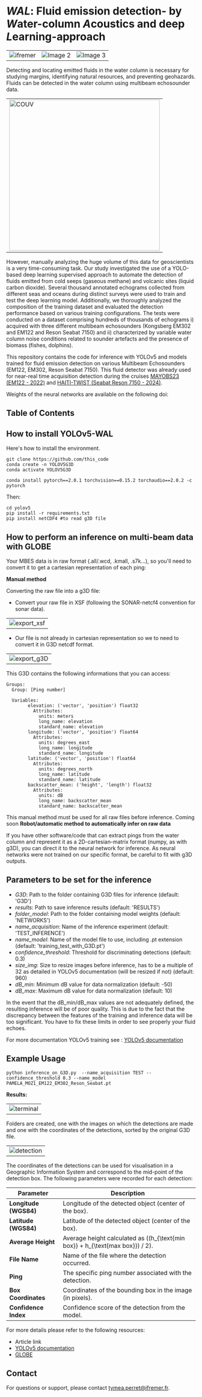 # *WAL*: Fluid emission detection- by *W*ater-column *A*coustics and deep *L*earning-approach

<div align="center">
<table>
  <tr>
    <td><img src="IMG/LOGO/Image2.jpg" alt="ifremer"></td>
    <td><img src="IMG/LOGO/Logo-Region-Bretagne_sombre.jpg" alt="Image 2"></td>
    <td><img src="IMG/LOGO/ENSTABretagne-LogoH-RVB-COULEUR.jpg" alt="Image 3"></td>
  </tr>
</table>
</div>




Detecting and locating emitted fluids in the water column is necessary for studying margins, identifying natural resources, and preventing geohazards. Fluids can be detected in the water column using multibeam echosounder data. 

<div align="center">
<table>
  <tr>
    <td><img src="IMG/LOGO/couv.PNG" alt="COUV" width="400" height="400"></td>
  </tr>
</table>
</div>

However, manually analyzing the huge volume of this data for geoscientists is a very time-consuming task. Our study investigated the use of a YOLO-based deep learning supervised approach to automate the detection of fluids emitted from cold seeps (gaseous methane) and volcanic sites (liquid carbon dioxide). Several thousand annotated echograms collected from different seas and oceans during distinct surveys were used to train and test the deep learning model. Additionally, we thoroughly analyzed the composition of the training dataset and evaluated the detection performance based on various training configurations. The tests were conducted on a dataset comprising hundreds of thousands of echograms i) acquired with three different multibeam echosounders (Kongsberg EM302 and EM122 and Reson Seabat 7150) and ii) characterized by variable water column noise conditions related to sounder artefacts and the presence of biomass (fishes, dolphins). 


This repository contains the code for inference with YOLOv5 and models trained for fluid emission detection on various Multibeam Echosounders (EM122, EM302, Reson Seabat 7150). This fluid detector was already used for near-real time acquisition detection during the cruises  [MAYOBS23 (EM122 - 2022)]([URL](https://campagnes.flotteoceanographique.fr/campaign?id=18002494)) and  [HAITI-TWIST (Seabat Reson 7150 - 2024)]([URL](https://campagnes.flotteoceanographique.fr/campagnes/18001258)).

Weights of the neural networks are available on the following doi:






## Table of Contents




## How to install YOLOv5-WAL

Here's how to install the environment. 

```
git clone https://github.com/this_code
conda create -n YOLOV5G3D
conda activate YOLOV5G3D
```

```
conda install pytorch==2.0.1 torchvision==0.15.2 torchaudio==2.0.2 -c pytorch
```
Then:

```
cd yolov5
pip install -r requirements.txt
pip install netCDF4 #to read g3D file
```

## How to perform an inference on multi-beam data with GLOBE

Your MBES data is in raw format (.all/.wcd, .kmall, .s7k...), so you'll need to convert it to get a cartesian representation of each ping:


**Manual method**


Converting the raw file into a g3D file:

* Convert your raw file in XSF (following the SONAR-netcf4 convention for sonar data).
<div align="center">
<table>
  <tr>
    <td><img src="IMG\SCREENSHOTS\2024-11-29 13_55_45-Globe.png" alt="export_xsf" ></td>
  </tr>
</table>
</div>

* Our file is not already in cartesian representation so we to need to convert it in G3D netcdf format.

<div align="center">
<table>
  <tr>
    <td><img src="IMG\SCREENSHOTS\2024-11-29 13_56_44-Globe.png" alt="export_g3D" ></td>
  </tr>
</table>
</div>

This G3D contains the following informations that you can access:


```
Groups:
  Group: [Ping number]

  Variables:
        elevation: ('vector', 'position') float32
          Attributes:
            units: meters
            long_name: elevation
            standard_name: elevation
        longitude: ('vector', 'position') float64
          Attributes:
            units: degrees_east
            long_name: longitude
            standard_name: longitude
        latitude: ('vector', 'position') float64
          Attributes:
            units: degrees_north
            long_name: latitude
            standard_name: latitude
        backscatter_mean: ('height', 'length') float32
          Attributes:
            units: dB
            long_name: backscatter_mean
            standard_name: backscatter_mean
```

This manual method must be used for all raw files before inference. Coming soon **Robot/automatic method to automatically infer on raw data**




If you have other software/code that can extract pings from the water column and represent it as a 2D-cartesian-matrix format (numpy, as with g3D), you can direct it to the neural network for inference. As neural networks were not trained on our specific format, be careful to fit with g3D outputs.

## Parameters to be set for the inference


* *G3D*: Path to the folder containing G3D files for inference (default: 'G3D')
* *results*: Path to save inference results (default: 'RESULTS')
* *folder_model*: Path to the folder containing model weights (default: 'NETWORKS')
* *name_acquisition*: Name of the inference experiment (default: 'TEST_INFERENCE')
* *name_model*: Name of the model file to use, including .pt extension (default: 'training_test_with_G3D.pt')
* *confidence_threshold*: Threshold for discriminating detections (default: 0.3)
* *size_img*: Size to resize images before inference, has to be a multiple of 32 as detailed in YOLOv5 documentation (will be resized if not) (default: 960)
* *dB_min*: Minimum dB value for data normalization (default: -50)
* *dB_max*: Maximum dB value for data normalization (default: 10)

In the event that the dB_min/dB_max values are not adequately defined, the resulting inference will be of poor quality. This is due to the fact that the discrepancy between the features of the training and inference data will be too significant. You have to fix these limits in order to see properly your fluid echoes.

For more documentation YOLOv5 training see : [YOLOv5 documentation](https://github.com/ultralytics/yolov5)


## Example Usage

```
python inference_on_G3D.py  --name_acquisition TEST --confidence_threshold 0.3 --name_model PAMELA_MOZ1_EM122_EM302_Reson_Seabat.pt
```

**Results:**

<div align="center">
<table>
  <tr>
    <td><img src="IMG\SCREENSHOTS\terminal.JPG" alt="terminal" ></td>
  </tr>
</table>
</div>

Folders are created, one with the images on which the detections are made and one with the coordinates of the detections, sorted by the original G3D file.

<div align="center">
<table>
  <tr>
    <td><img src="IMG\SCREENSHOTS\example_detection.png" alt="detection" ></td>
  </tr>
</table>
</div>


The coordinates of the detections can be used for visualisation in a Geographic Information System and correspond to the mid-point of the detection box. 
The following parameters were recorded for each detection:

| **Parameter**                     | **Description**                                          |
|-----------------------------------|---------------------------------------------------------|
| **Longitude (WGS84)**             | Longitude of the detected object (center of the box).                       |
| **Latitude (WGS84)**                      | Latitude of the detected object (center of the box).                        |
| **Average Height**               | Average height calculated as \((h_{\text{min box}} + h_{\text{max box}}) / 2\). |
| **File Name**                    | Name of the file where the detection occurred.         |
| **Ping**                         | The specific ping number associated with the detection. |
| **Box Coordinates**              | Coordinates of the bounding box in the image (in pixels).          |
| **Confidence Index**             | Confidence score of the detection from the model.      |







For more details please refer to the following resources:
* Article link
* [YOLOv5 documentation]([URL](https://github.com))
* [GLOBE](https://www.seanoe.org/data/00592/70460/)

## Contact
For questions or support, please contact tymea.perret@ifremer.fr.
